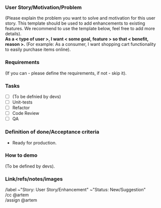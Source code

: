 ### User Story/Motivation/Problem
(Please explain the problem you want to solve and motivation for this user story. This template should be used to add enhancements to existing features. We recommend to use the template below, feel free to add more details).  
**As a < type of user >, I want < some goal, feature > so that < benefit, reason >.** (For example: As a consumer, I want shopping cart functionality to easily purchase items online).

### Requirements
(If you can - please define the requirements, if not - skip it).

### Tasks
- [ ] (To be defnied by devs)
- [ ] Unit-tests
- [ ] Refactor
- [ ] Code Review
- [ ] QA

### Definition of done/Acceptance criteria
- Ready for production.

### How to demo
(To be defined by devs).

### Link/refs/notes/images

/label ~"Story: User Story/Enhancement" ~"Status: New/Suggestion"  
/cc @artem  
/assign @artem